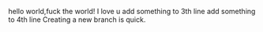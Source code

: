 hello world,fuck the world!
I love u
add something to 3th line
add something to 4th line
Creating a new branch is quick.
